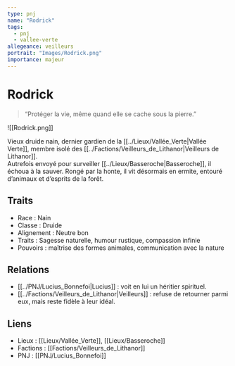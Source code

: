 ```yaml
---
type: pnj
name: "Rodrick"
tags:
  - pnj
  - vallee-verte
allegeance: veilleurs
portrait: "Images/Rodrick.png"
importance: majeur
---
```

# Rodrick

> “Protéger la vie, même quand elle se cache sous la pierre.”

![[Rodrick.png]]

Vieux druide nain, dernier gardien de la [[../Lieux/Vallée_Verte|Vallée Verte]], membre isolé des [[../Factions/Veilleurs_de_Lithanor|Veilleurs de Lithanor]].  
Autrefois envoyé pour surveiller [[../Lieux/Basseroche|Basseroche]], il échoua à la sauver. Rongé par la honte, il vit désormais en ermite, entouré d’animaux et d’esprits de la forêt.

## Traits
- Race : Nain  
- Classe : Druide  
- Alignement : Neutre bon  
- Traits : Sagesse naturelle, humour rustique, compassion infinie  
- Pouvoirs : maîtrise des formes animales, communication avec la nature

## Relations
- [[../PNJ/Lucius_Bonnefoi|Lucius]] : voit en lui un héritier spirituel.  
- [[../Factions/Veilleurs_de_Lithanor|Veilleurs]] : refuse de retourner parmi eux, mais reste fidèle à leur idéal.

## Liens
- Lieux : [[Lieux/Vallée_Verte]], [[Lieux/Basseroche]]
- Factions : [[Factions/Veilleurs_de_Lithanor]]
- PNJ : [[PNJ/Lucius_Bonnefoi]]
